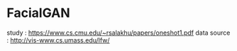 # FacialGAN
study : https://www.cs.cmu.edu/~rsalakhu/papers/oneshot1.pdf
data source : http://vis-www.cs.umass.edu/lfw/
